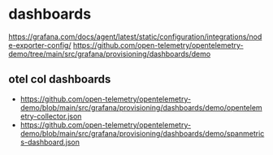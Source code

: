 # dashboards
https://grafana.com/docs/agent/latest/static/configuration/integrations/node-exporter-config/
https://github.com/open-telemetry/opentelemetry-demo/tree/main/src/grafana/provisioning/dashboards/demo

## otel col dashboards
- https://github.com/open-telemetry/opentelemetry-demo/blob/main/src/grafana/provisioning/dashboards/demo/opentelemetry-collector.json
- https://github.com/open-telemetry/opentelemetry-demo/blob/main/src/grafana/provisioning/dashboards/demo/spanmetrics-dashboard.json
